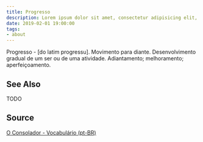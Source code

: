 ```yaml
---
title: Progresso
description: Lorem ipsum dolor sit amet, consectetur adipisicing elit, sed do eiusmod tempor incididunt ut labore et dolore magna aliqua.  TODO
date: 2019-02-01 19:00:00
tags:
- about
---
```


Progresso - [do latim progressu]. Movimento para diante. Desenvolvimento gradual de um ser ou de uma atividade. Adiantamento; melhoramento; aperfeiçoamento. 

## See Also
TODO

## Source
[O Consolador - Vocabulário (pt-BR)](http://www.oconsolador.com.br/linkfixo/vocabulario/principal.html)

